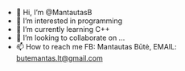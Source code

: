 - 👋 Hi, I’m @MantautasB
- 👀 I’m interested in programming
- 🌱 I’m currently learning C++
- 💞️ I’m looking to collaborate on ...
- 📫 How to reach me FB: Mantautas Būtė, EMAIL: butemantas.lt@gmail.com

<!---
MantautasB/MantautasB is a ✨ special ✨ repository because its `README.md` (this file) appears on your GitHub profile.
You can click the Preview link to take a look at your changes.
--->

